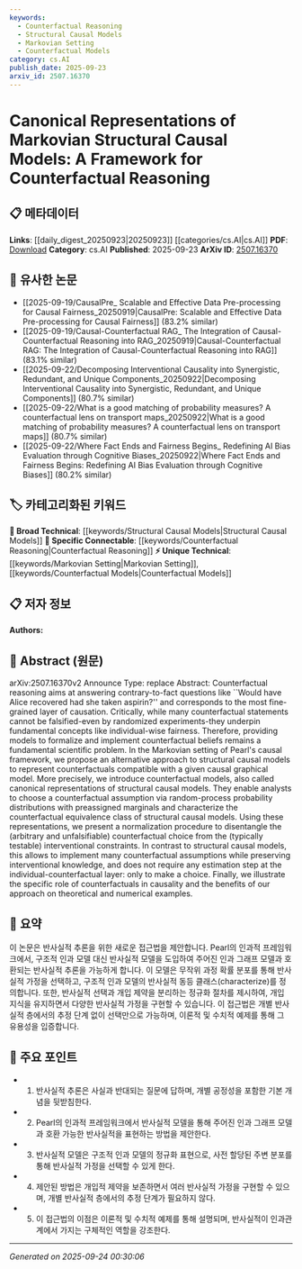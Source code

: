 ```yaml
---
keywords:
  - Counterfactual Reasoning
  - Structural Causal Models
  - Markovian Setting
  - Counterfactual Models
category: cs.AI
publish_date: 2025-09-23
arxiv_id: 2507.16370
---
```


<!-- KEYWORD_LINKING_METADATA:
{
  "processed_timestamp": "2025-09-24T00:30:06.830453",
  "vocabulary_version": "1.0",
  "selected_keywords": [
    "Counterfactual Reasoning",
    "Structural Causal Models",
    "Markovian Setting",
    "Counterfactual Models"
  ],
  "rejected_keywords": [],
  "similarity_scores": {
    "Counterfactual Reasoning": 0.78,
    "Structural Causal Models": 0.77,
    "Markovian Setting": 0.72,
    "Counterfactual Models": 0.8
  },
  "extraction_method": "AI_prompt_based",
  "budget_applied": true,
  "candidates_json": {
    "candidates": [
      {
        "surface": "counterfactual reasoning",
        "canonical": "Counterfactual Reasoning",
        "aliases": [
          "counterfactual analysis",
          "what-if analysis"
        ],
        "category": "specific_connectable",
        "rationale": "Counterfactual reasoning is crucial for understanding causality and is a key concept in causal inference.",
        "novelty_score": 0.65,
        "connectivity_score": 0.85,
        "specificity_score": 0.8,
        "link_intent_score": 0.78
      },
      {
        "surface": "structural causal models",
        "canonical": "Structural Causal Models",
        "aliases": [
          "SCM",
          "causal models"
        ],
        "category": "broad_technical",
        "rationale": "Structural causal models are fundamental to causal inference and provide a framework for understanding causal relationships.",
        "novelty_score": 0.55,
        "connectivity_score": 0.88,
        "specificity_score": 0.72,
        "link_intent_score": 0.77
      },
      {
        "surface": "Markovian setting",
        "canonical": "Markovian Setting",
        "aliases": [
          "Markovian framework",
          "Markovian models"
        ],
        "category": "unique_technical",
        "rationale": "The Markovian setting is a specific framework within causal models that influences how causal relationships are structured.",
        "novelty_score": 0.68,
        "connectivity_score": 0.7,
        "specificity_score": 0.75,
        "link_intent_score": 0.72
      },
      {
        "surface": "counterfactual models",
        "canonical": "Counterfactual Models",
        "aliases": [
          "canonical representations",
          "counterfactual frameworks"
        ],
        "category": "unique_technical",
        "rationale": "Counterfactual models provide a new way to represent and analyze counterfactuals within causal frameworks.",
        "novelty_score": 0.72,
        "connectivity_score": 0.78,
        "specificity_score": 0.82,
        "link_intent_score": 0.8
      }
    ],
    "ban_list_suggestions": [
      "randomized experiments",
      "interventional constraints"
    ]
  },
  "decisions": [
    {
      "candidate_surface": "counterfactual reasoning",
      "resolved_canonical": "Counterfactual Reasoning",
      "decision": "linked",
      "scores": {
        "novelty": 0.65,
        "connectivity": 0.85,
        "specificity": 0.8,
        "link_intent": 0.78
      }
    },
    {
      "candidate_surface": "structural causal models",
      "resolved_canonical": "Structural Causal Models",
      "decision": "linked",
      "scores": {
        "novelty": 0.55,
        "connectivity": 0.88,
        "specificity": 0.72,
        "link_intent": 0.77
      }
    },
    {
      "candidate_surface": "Markovian setting",
      "resolved_canonical": "Markovian Setting",
      "decision": "linked",
      "scores": {
        "novelty": 0.68,
        "connectivity": 0.7,
        "specificity": 0.75,
        "link_intent": 0.72
      }
    },
    {
      "candidate_surface": "counterfactual models",
      "resolved_canonical": "Counterfactual Models",
      "decision": "linked",
      "scores": {
        "novelty": 0.72,
        "connectivity": 0.78,
        "specificity": 0.82,
        "link_intent": 0.8
      }
    }
  ]
}
-->

# Canonical Representations of Markovian Structural Causal Models: A Framework for Counterfactual Reasoning

## 📋 메타데이터

**Links**: [[daily_digest_20250923|20250923]] [[categories/cs.AI|cs.AI]]
**PDF**: [Download](https://arxiv.org/pdf/2507.16370.pdf)
**Category**: cs.AI
**Published**: 2025-09-23
**ArXiv ID**: [2507.16370](https://arxiv.org/abs/2507.16370)

## 🔗 유사한 논문
- [[2025-09-19/CausalPre_ Scalable and Effective Data Pre-processing for Causal Fairness_20250919|CausalPre: Scalable and Effective Data Pre-processing for Causal Fairness]] (83.2% similar)
- [[2025-09-19/Causal-Counterfactual RAG_ The Integration of Causal-Counterfactual Reasoning into RAG_20250919|Causal-Counterfactual RAG: The Integration of Causal-Counterfactual Reasoning into RAG]] (83.1% similar)
- [[2025-09-22/Decomposing Interventional Causality into Synergistic, Redundant, and Unique Components_20250922|Decomposing Interventional Causality into Synergistic, Redundant, and Unique Components]] (80.7% similar)
- [[2025-09-22/What is a good matching of probability measures? A counterfactual lens on transport maps_20250922|What is a good matching of probability measures? A counterfactual lens on transport maps]] (80.7% similar)
- [[2025-09-22/Where Fact Ends and Fairness Begins_ Redefining AI Bias Evaluation through Cognitive Biases_20250922|Where Fact Ends and Fairness Begins: Redefining AI Bias Evaluation through Cognitive Biases]] (80.2% similar)

## 🏷️ 카테고리화된 키워드
**🧠 Broad Technical**: [[keywords/Structural Causal Models|Structural Causal Models]]
**🔗 Specific Connectable**: [[keywords/Counterfactual Reasoning|Counterfactual Reasoning]]
**⚡ Unique Technical**: [[keywords/Markovian Setting|Markovian Setting]], [[keywords/Counterfactual Models|Counterfactual Models]]

## 📋 저자 정보

**Authors:** 

## 📄 Abstract (원문)

arXiv:2507.16370v2 Announce Type: replace 
Abstract: Counterfactual reasoning aims at answering contrary-to-fact questions like ``Would have Alice recovered had she taken aspirin?'' and corresponds to the most fine-grained layer of causation. Critically, while many counterfactual statements cannot be falsified-even by randomized experiments-they underpin fundamental concepts like individual-wise fairness. Therefore, providing models to formalize and implement counterfactual beliefs remains a fundamental scientific problem. In the Markovian setting of Pearl's causal framework, we propose an alternative approach to structural causal models to represent counterfactuals compatible with a given causal graphical model. More precisely, we introduce counterfactual models, also called canonical representations of structural causal models. They enable analysts to choose a counterfactual assumption via random-process probability distributions with preassigned marginals and characterize the counterfactual equivalence class of structural causal models. Using these representations, we present a normalization procedure to disentangle the (arbitrary and unfalsifiable) counterfactual choice from the (typically testable) interventional constraints. In contrast to structural causal models, this allows to implement many counterfactual assumptions while preserving interventional knowledge, and does not require any estimation step at the individual-counterfactual layer: only to make a choice. Finally, we illustrate the specific role of counterfactuals in causality and the benefits of our approach on theoretical and numerical examples.

## 📝 요약

이 논문은 반사실적 추론을 위한 새로운 접근법을 제안합니다. Pearl의 인과적 프레임워크에서, 구조적 인과 모델 대신 반사실적 모델을 도입하여 주어진 인과 그래프 모델과 호환되는 반사실적 추론을 가능하게 합니다. 이 모델은 무작위 과정 확률 분포를 통해 반사실적 가정을 선택하고, 구조적 인과 모델의 반사실적 동등 클래스(characterize)를 정의합니다. 또한, 반사실적 선택과 개입 제약을 분리하는 정규화 절차를 제시하여, 개입 지식을 유지하면서 다양한 반사실적 가정을 구현할 수 있습니다. 이 접근법은 개별 반사실적 층에서의 추정 단계 없이 선택만으로 가능하며, 이론적 및 수치적 예제를 통해 그 유용성을 입증합니다.

## 🎯 주요 포인트

- 1. 반사실적 추론은 사실과 반대되는 질문에 답하며, 개별 공정성을 포함한 기본 개념을 뒷받침한다.
- 2. Pearl의 인과적 프레임워크에서 반사실적 모델을 통해 주어진 인과 그래프 모델과 호환 가능한 반사실적을 표현하는 방법을 제안한다.
- 3. 반사실적 모델은 구조적 인과 모델의 정규화 표현으로, 사전 할당된 주변 분포를 통해 반사실적 가정을 선택할 수 있게 한다.
- 4. 제안된 방법은 개입적 제약을 보존하면서 여러 반사실적 가정을 구현할 수 있으며, 개별 반사실적 층에서의 추정 단계가 필요하지 않다.
- 5. 이 접근법의 이점은 이론적 및 수치적 예제를 통해 설명되며, 반사실적이 인과관계에서 가지는 구체적인 역할을 강조한다.


---

*Generated on 2025-09-24 00:30:06*